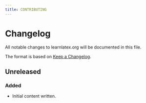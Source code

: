 ```yaml
---
title: CONTRIBUTING
---
```


# Changelog

All notable changes to learnlatex.org will be documented in this
file.

The format is based on [Keep a
Changelog](https://keepachangelog.com/en/1.0.0/).

## Unreleased

### Added
- Initial content written.
